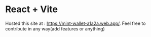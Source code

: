 # React + Vite

Hosted this site at : https://mint-wallet-a1a2a.web.app/. Feel free to contribute in any way(add features or anything)
